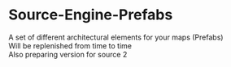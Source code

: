 # Source-Engine-Prefabs

A set of different architectural elements for your maps (Prefabs)\
Will be replenished from time to time\
Also preparing version for source 2
